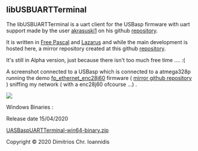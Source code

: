 ## libUSBUARTTerminal

  The libUSBUARTTerminal is a uart client for the USBasp firmware with uart support made by the user [akrasuski1](https://github.com/akrasuski1) on his github [repository](https://github.com/akrasuski1/usbasp-uart).
  
  It is written in [Free Pascal](https://www.freepascal.org/) and [Lazarus](https://www.lazarus-ide.org/) and while the main development is hosted here, a mirror repository created at this github [repository](https://github.com/dioannidis/libUSBUARTTerminal).
  
  It's still in Alpha version, just because there isn't too much free time .... :(
  
  A screenshot connected to a USBasp which is connected to a atmega328p running the demo [fp_ethernet_enc28j60](https://scm.nephelae.eu/Nephelae/fp_ethernet_enc28j60/wiki) firmware ( [mirror github repository](https://github.com/dioannidis/fp_ethernet_enc28j60) ) sniffing my network ( with a enc28j60 ofcourse ...) .  
  
  ![](https://scm.nephelae.eu/attachments/3587ea6a-3f18-41da-b600-9f92598636cb)
  
  
  Windows Binaries :
  
  Release date 15/04/2020
  
  [UASBaspUARTTerminal-win64-binary.zip](https://scm.nephelae.eu/attachments/21ca781a-abd3-4520-9549-bfec5205acb4)
  
  
  Copyright © 2020 Dimitrios Chr. Ioannidis